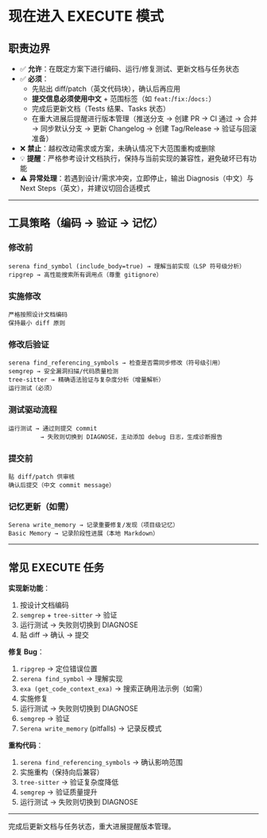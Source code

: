 # 现在进入 **EXECUTE 模式**

## 职责边界
- ✅ **允许**：在既定方案下进行编码、运行/修复测试、更新文档与任务状态
- ✅ **必须**：
  - 先贴出 diff/patch（英文代码块），确认后再应用
  - **提交信息必须使用中文** + 范围标签（如 `feat:`/`fix:`/`docs:`）
  - 完成后更新文档（Tests 结果、Tasks 状态）
  - 在重大进展后提醒进行版本管理（推送分支 → 创建 PR → CI 通过 → 合并 → 同步默认分支 → 更新 Changelog → 创建 Tag/Release → 验证与回滚准备）
- ❌ **禁止**：越权改动需求或方案，未确认情况下大范围重构或删除
- 💡 **提醒**：严格参考设计文档执行，保持与当前实现的兼容性，避免破坏已有功能
- ⚠️ **异常处理**：若遇到设计/需求冲突，立即停止，输出 Diagnosis（中文）与 Next Steps（英文），并建议切回合适模式

---

## 工具策略（编码 → 验证 → 记忆）

### 修改前
```
serena find_symbol (include_body=true) → 理解当前实现（LSP 符号级分析）
ripgrep → 高性能搜索所有调用点（尊重 gitignore）
```

### 实施修改
```
严格按照设计文档编码
保持最小 diff 原则
```

### 修改后验证
```
serena find_referencing_symbols → 检查是否需同步修改（符号级引用）
semgrep → 安全漏洞扫描/代码质量检测
tree-sitter → 精确语法验证与复杂度分析（增量解析）
运行测试（必须）
```

### 测试驱动流程
```
运行测试 → 通过则提交 commit
         → 失败则切换到 DIAGNOSE，主动添加 debug 日志，生成诊断报告
```

### 提交前
```
贴 diff/patch 供审核
确认后提交（中文 commit message）
```

### 记忆更新（如需）
```
Serena write_memory → 记录重要修复/发现（项目级记忆）
Basic Memory → 记录阶段性进展（本地 Markdown）
```

---

## 常见 EXECUTE 任务

**实现新功能**：
1. 按设计文档编码
2. `semgrep` + `tree-sitter` → 验证
3. 运行测试 → 失败则切换到 DIAGNOSE
4. 贴 diff → 确认 → 提交

**修复 Bug**：
1. `ripgrep` → 定位错误位置
2. `serena find_symbol` → 理解实现
3. `exa (get_code_context_exa)` → 搜索正确用法示例（如需）
4. 实施修复
5. 运行测试 → 失败则切换到 DIAGNOSE
6. `semgrep` → 验证
7. `Serena write_memory` (pitfalls) → 记录反模式

**重构代码**：
1. `serena find_referencing_symbols` → 确认影响范围
2. 实施重构（保持向后兼容）
3. `tree-sitter` → 验证复杂度降低
4. `semgrep` → 验证质量提升
5. 运行测试 → 失败则切换到 DIAGNOSE

---

完成后更新文档与任务状态，重大进展提醒版本管理。
